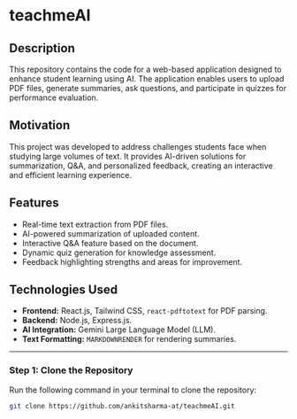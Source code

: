 # teachmeAI

## **Description**  
This repository contains the code for a web-based application designed to enhance student learning using AI. The application enables users to upload PDF files, generate summaries, ask questions, and participate in quizzes for performance evaluation.  

## **Motivation**  
This project was developed to address challenges students face when studying large volumes of text. It provides AI-driven solutions for summarization, Q&A, and personalized feedback, creating an interactive and efficient learning experience.  

## **Features**  
- Real-time text extraction from PDF files.  
- AI-powered summarization of uploaded content.  
- Interactive Q&A feature based on the document.  
- Dynamic quiz generation for knowledge assessment.  
- Feedback highlighting strengths and areas for improvement.  

## **Technologies Used**  
- **Frontend:** React.js, Tailwind CSS, `react-pdftotext` for PDF parsing.  
- **Backend:** Node.js, Express.js.  
- **AI Integration:** Gemini Large Language Model (LLM).  
- **Text Formatting:** `MARKDOWNRENDER` for rendering summaries.  

---


### **Step 1: Clone the Repository**  
Run the following command in your terminal to clone the repository:  
```bash  
git clone https://github.com/ankitsharma-at/teachmeAI.git  
